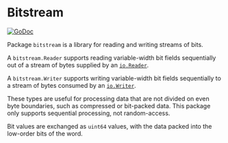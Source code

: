 # Bitstream

[![GoDoc](https://img.shields.io/static/v1?label=godoc&message=reference&color=blue)](https://pkg.go.dev/github.com/creachadair/bitstream)

Package `bitstream` is a library for reading and writing streams of bits.

A `bitstream.Reader` supports reading variable-width bit fields sequentially
out of a stream of bytes supplied by an
[`io.Reader`](http://godoc.org/io#Reader).

A `bitstream.Writer` supports writing variable-width bit fields sequentially to
a stream of bytes consumed by an [`io.Writer`](http://godoc.org/io#Writer).

These types are useful for processing data that are not divided on even byte
boundaries, such as compressed or bit-packed data.  This package only supports
sequential processing, not random-access.

Bit values are exchanged as `uint64` values, with the data packed into the
low-order bits of the word.
